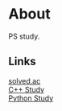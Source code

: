 # About
PS study.

## Links
[solved.ac](https://solved.ac/profile/jry9913)  
[C++ Study](https://github.com/jerry901/algorithms/tree/main/cpp)  
[Python Study](https://github.com/jerry901/algorithms/tree/main/python)  
